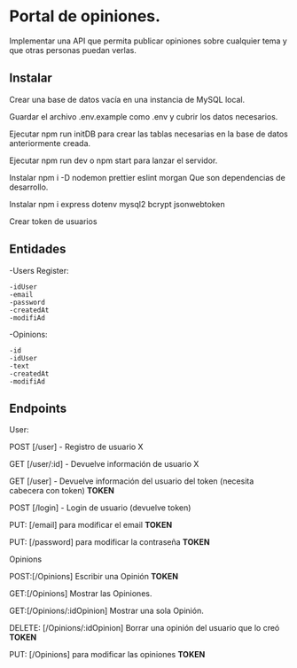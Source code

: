 # Portal de opiniones.

Implementar una API que permita publicar opiniones sobre cualquier tema y que otras
personas puedan verlas.

## Instalar

Crear una base de datos vacía en una instancia de MySQL local.

Guardar el archivo .env.example como .env y cubrir los datos necesarios.

Ejecutar npm run initDB para crear las tablas necesarias en la base de datos anteriormente creada.

Ejecutar npm run dev o npm start para lanzar el servidor.

Instalar npm i -D nodemon prettier eslint morgan Que son dependencias de desarrollo.

Instalar npm i express dotenv mysql2 bcrypt jsonwebtoken

Crear token de usuarios

## Entidades

-Users Register:

    -idUser
    -email
    -password
    -createdAt
    -modifiAd

-Opinions:

    -id
    -idUser
    -text
    -createdAt
    -modifiAd

## Endpoints

User:

POST [/user] - Registro de usuario X

GET [/user/:id] - Devuelve información de usuario X

GET [/user] - Devuelve información del usuario del token (necesita cabecera con token) **TOKEN**

POST [/login] - Login de usuario (devuelve token)

PUT: [/email] para modificar el email **TOKEN**

PUT: [/password] para modificar la contraseña **TOKEN**

Opinions

POST:[/Opinions] Escribir una Opinión **TOKEN**

GET:[/Opinions] Mostrar las Opiniones.

GET:[/Opinions/:idOpinion] Mostrar una sola Opinión.

DELETE: [/Opinions/:idOpinion] Borrar una opinión del usuario que lo creó **TOKEN**

PUT: [/Opinions] para modificar las opiniones **TOKEN**
